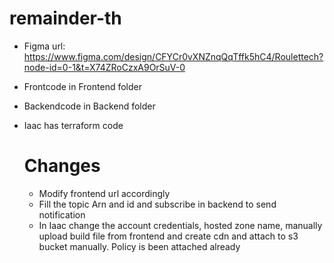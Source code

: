 # remainder-th

- Figma url: https://www.figma.com/design/CFYCr0vXNZnqQqTffk5hC4/Roulettech?node-id=0-1&t=X74ZRoCzxA9OrSuV-0
- Frontcode in Frontend folder
- Backendcode in Backend folder
- Iaac has terraform code

  # Changes

  - Modify frontend url accordingly
  - Fill the topic Arn and id and subscribe in backend to send notification
  - In Iaac change the account credentials, hosted zone name, manually upload build file from frontend and create cdn and attach to s3 bucket manually. Policy is been attached already
